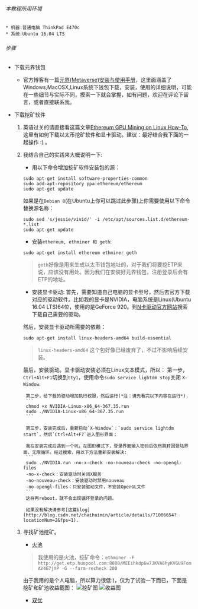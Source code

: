 ###### 本教程所用环境

    * 机器:普通电脑 ThinkPad E470c
    * 系统:Ubuntu 16.04 LTS

###### 步骤

* 下载元界钱包
	* 官方博客有一篇[元界(Metaverse)安装与使用手册](https://blog.mvs.live/mvs-user-guide-zh/)，这里面涵盖了Windows,MacOSX,Linux系统下钱包下载，安装，使用的详细说明，可能在一些细节与实际不同，摸索一下就会掌握，如有问题，欢迎在评论下留言，或者直接联系我。

* 下载挖矿软件
	1. 英语过关的请直接看这篇文章[Ethereum GPU Mining on Linux How-To](https://www.meebey.net/posts/ethereum_gpu_mining_on_linux_howto/),这里有如何下载以太币挖矿软件和显卡驱动。建议：最好结合我下面的一起操作 :) 。
	2. 我结合自己的实践来大概说明一下:
		* 用以下命令增加挖矿软件安装包的源：
        ```
        sudo apt-get install software-properties-common
        sudo add-apt-repository ppa:ethereum/ethereum
        sudo apt-get update
        ```
        如果是在`Debian 8`(在Ubuntu上你可以跳过此步骤)上你需要使用以下命令替换源名称：
        ```
        sudo sed 's/jessie/vivid/' -i /etc/apt/sources.list.d/ethereum-*.list
        sudo apt-get update
        ```

        * 安装`ethereum, ethminer 和 geth`:
        ```
        sudo apt-get install ethereum ethminer geth
        ```
        > `geth`好像是用来生成以太币钱包地址的，对于我们将要挖ETP来说，应该没有用处。因为我们在安装好元界钱包，注册登录后会有ETP的地址。

        * 安装显卡驱动:
        首先，需要知道自己电脑的显卡型号，然后去官方下载对应的驱动软件。比如我的显卡是NVIDIA，电脑系统是Linux(Ubuntu 16.04 LTS)64位，使用的是GeForce 920。到[N卡驱动官方网站](https://www.geforce.com/drivers)搜索下载自己需要的驱动。

        然后，安装显卡驱动所需要的依赖：
        ```
        sudo apt-get install linux-headers-amd64 build-essential
        ```
        > `linux-headers-amd64` 这个包好像已经废弃了，不过不影响后续安装。

        最后，安装驱动。显卡驱动安装必须在Linux文本模式，所以：
            第一步，`Ctrl+Alt+F1`切换到`tty1`，使用命令`sudo service lightdm stop`关闭 `X-Window`.

            第二步，给下载的驱动增加执行权限，然后运行(*注：请先看完以下内容在运行*).
            ```
            chmod +x NVIDIA-Linux-x86_64-367.35.run
            sudo ./NVIDIA-Linux-x86_64-367.35.run
            ```

            第三步，安装完成后，重新启动`X-Window`：`sudo service lightdm start`，然后`Ctrl+Alt+F7`进入图形界面；

            我在安装完成后遇到一个坑，在图形模式下，登录界面输入密码后依然跳转回登陆界面，无限循环。经过搜索，用以下方法重新安装解决:
            ```
            sudo ./NVIDIA.run -no-x-check -no-nouveau-check -no-opengl-files
            -no-x-check：安装驱动时关闭X服务
            -no-nouveau-check：安装驱动时禁用nouveau
            -no-opengl-files：只安装驱动文件，不安装OpenGL文件
            ```
            这样再reboot，就不会出现循环登录的问题。

            如果没有解决请参考[这篇blog](http://blog.csdn.net/chaihuimin/article/details/71006654?locationNum=2&fps=1).

	3. 寻找矿池挖矿。
		* [火池](http://etp.huopool.com/)
		> 我使用的是火池，挖矿命令：`ethminer -F http://get.etp.huopool.com:8888/MEEihkdp6w7JKVA6hyKVGU9FomAV4G7jYP -G --farm-recheck 200`

        由于我用的是个人电脑，所以算力很低:)，仅为了试验一下而已，下面是挖矿和矿池收益截图：
        ![挖矿图](http://blog.blianb.com/wp-content/uploads/2017/08/miner.png)
        ![收益图](http://blog.blianb.com/wp-content/uploads/2017/08/huopool-1.png)
        * [双优](http://uupool.cn/)